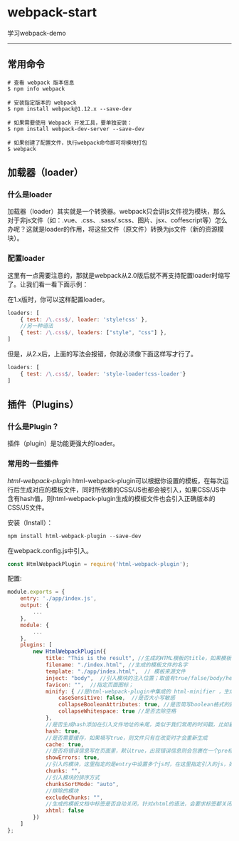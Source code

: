 # **webpack-start**
学习webpack-demo

----------------------------------------------------------------------


## **常用命令**
```base
# 查看 webpack 版本信息
$ npm info webpack

# 安装指定版本的 webpack
$ npm install webpack@1.12.x --save-dev

# 如果需要使用 Webpack 开发工具，要单独安装：
$ npm install webpack-dev-server --save-dev

# 如果创建了配置文件，执行webpack命令即可将模块打包
$ webpack
```


## **加载器（loader）**
### 什么是loader
加载器（loader）其实就是一个转换器。webpack只会讲js文件视为模块，那么对于非js文件（如：.vue、.css、.sass/.scss、图片、jsx、coffescript等）怎么办呢？这就是loader的作用，将这些文件（原文件）转换为js文件（新的资源模块）。

### 配置loader
这里有一点需要注意的，那就是webpack从2.0版后就不再支持配置loader时缩写了。让我们看一看下面示例：

在1.x版时，你可以这样配置loader。
```js
loaders: [
    { test: /\.css$/, loader: 'style!css' },
    //另一种语法
    { test: /\.css$/, loaders: ["style", "css"] },
]
```

但是，从2.x后，上面的写法会报错，你就必须像下面这样写才行了。
```js
loaders: [
    { test: /\.css$/, loader: 'style-loader!css-loader'}
]
```



## 插件（Plugins）

### 什么是Plugin？
插件（plugin）是功能更强大的loader。

### 常用的一些插件

*html-webpack-plugin*
html-webpack-plugin可以根据你设置的模板，在每次运行后生成对应的模板文件，同时所依赖的CSS/JS也都会被引入，如果CSS/JS中含有hash值，则html-webpack-plugin生成的模板文件也会引入正确版本的CSS/JS文件。

安装（Install）：
```js
npm install html-webpack-plugin --save-dev
```


在webpack.config.js中引入。
```js
const HtmlWebpackPlugin = require('html-webpack-plugin');
```

配置:
```js
module.exports = {
    entry: './app/index.js',
    output: {
        ...
    },
    module: {
        ...
    },
    plugins: [
        new HtmlWebpackPlugin({
            title: "This is the result", //生成的HTML模板的title，如果模板中有设置title的名字，则会忽略这里的设置
            filename: "./index.html", //生成的模板文件的名字
            template: "./app/index.html",  // 模板来源文件
            inject: "body",  //引入模块的注入位置；取值有true/false/body/head
            favicon: "",  //指定页面图标；
            minify: { //是html-webpack-plugin中集成的 html-minifier ，生成模板文件压缩配置，有很多配置项
                caseSensitive: false,  //是否大小写敏感
                collapseBooleanAttributes: true, //是否简写boolean格式的属性如：disabled="disabled" 简写为disabled 
                collapseWhitespace: true //是否去除空格
            },
            //是否生成hash添加在引入文件地址的末尾，类似于我们常用的时间戳，比如最终引入是：<script type="text/javascript" src="bundle.049424f7d7ea5fa50656.js?049424f7d7ea5fa50656"></script>。这个可以避免缓存带来的麻烦
            hash: true,
            //是否需要缓存，如果填写true，则文件只有在改变时才会重新生成 
            cache: true,
            //是否将错误信息写在页面里，默认true，出现错误信息则会包裹在一个pre标签内添加到页面上
            showErrors: true,
            //引入的模块，这里指定的是entry中设置多个js时，在这里指定引入的js，如果不设置则默认全部引入
            chunks: "",
            //引入模块的排序方式
            chunksSortMode: "auto",
            //排除的模块
            excludeChunks: "",
            //生成的模板文档中标签是否自动关闭，针对xhtml的语法，会要求标签都关闭，默认false
            xhtml: false
        })
    ]
};
```
